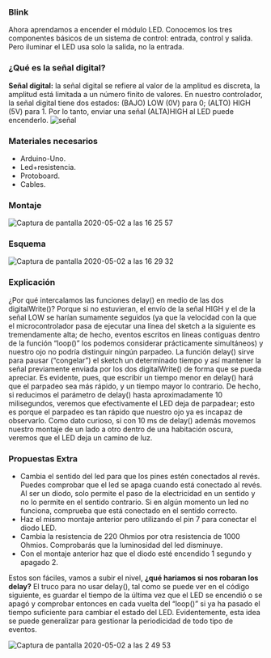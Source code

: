 ### **Blink**
Ahora aprendamos a encender el módulo LED. Conocemos los tres componentes básicos de un sistema de control: entrada, control y salida. Pero iluminar el LED usa solo la salida, no la entrada. 
### **¿Qué es la señal digital?**
**Señal digital:** la señal digital se refiere al valor de la amplitud es discreta, la amplitud está limitada a un número finito de valores. En nuestro controlador, la señal digital tiene dos estados: (BAJO) LOW (0V) para 0; (ALTO) HIGH (5V) para 1. Por lo tanto, enviar una señal (ALTA)HIGH al LED puede encenderlo.
![señal](https://user-images.githubusercontent.com/47045714/80849894-844e0c80-8c19-11ea-805c-2e87d8a90c95.png)
### **Materiales necesarios**
- Arduino-Uno.
- Led+resistencia.
- Protoboard.
- Cables.
### **Montaje**

![Captura de pantalla 2020-05-02 a las 16 25 57](https://user-images.githubusercontent.com/47045714/80867671-b0a76e80-8c95-11ea-8b8b-d114fb1e2d3d.png)


### **Esquema**

![Captura de pantalla 2020-05-02 a las 16 29 32](https://user-images.githubusercontent.com/47045714/80867677-b309c880-8c95-11ea-954e-5005629f1f6a.png)

### **Explicación**
¿Por qué intercalamos las funciones delay() en medio de las dos digitalWrite()? Porque si no estuvieran, el envío de la señal HIGH y el de la señal LOW se harían sumamente seguidos (ya que la velocidad con la que el microcontrolador pasa de ejecutar una línea del sketch a la siguiente es tremendamente alta; de hecho, eventos escritos en líneas contiguas dentro de la función “loop()” los podemos considerar prácticamente simultáneos) y nuestro ojo no podría distinguir ningún parpadeo. La función delay() sirve para pausar (“congelar”) el sketch un determinado tiempo y así mantener la señal previamente enviada por los dos digitalWrite() de forma que se pueda apreciar. Es evidente, pues, que escribir un tiempo menor en delay() hará que el parpadeo sea más rápido, y un tiempo mayor lo contrario. De hecho, si reducimos el parámetro de delay() hasta aproximadamente 10 milisegundos, veremos que efectivamente el LED deja de parpadear; esto es porque el parpadeo es tan rápido que nuestro ojo ya es incapaz de observarlo. Como dato curioso, si con 10 ms de delay() además movemos nuestro montaje de un lado a otro dentro de una habitación oscura, veremos que el LED deja un camino de luz.

### **Propuestas Extra**
- Cambia el sentido del led para que los pines estén conectados al revés. Puedes comprobar que el led se apaga cuando está conectado al revés. Al ser un diodo, solo permite el paso de la electricidad en un sentido y no lo permite en el sentido contrario. Si en algún momento un led no funciona, comprueba que está conectado en el sentido correcto.
- Haz el mismo montaje anterior pero utilizando el pin 7 para conectar el diodo LED.
- Cambia la resistencia de 220 Ohmios por otra resistencia de 1000 Ohmios. Comprobarás que la luminosidad del led disminuye.
- Con el montaje anterior haz que el diodo esté encendido 1 segundo y apagado 2.

Estos son fáciles, vamos a subir el nivel, **¿qué hariamos si nos robaran los delay?**
El truco para no usar delay(), tal como se puede ver en el código siguiente, es guardar el tiempo de la última vez que el LED se encendió o se apagó y comprobar entonces en cada vuelta del “loop()” si ya ha pasado el tiempo suficiente para cambiar el estado del LED. Evidentemente, esta idea se puede generalizar para gestionar la periodicidad de todo tipo de eventos.

![Captura de pantalla 2020-05-02 a las 2 49 53](https://user-images.githubusercontent.com/47045714/80851077-bd897b00-8c1f-11ea-9751-466160d40edd.png)
